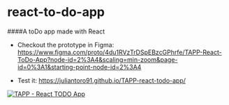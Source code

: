# react-to-do-app
####A toDo app made with React

- Checkout the prototype in Figma: https://www.figma.com/proto/4du1RVzTrDSpEBzcGPhrfe/TAPP-React-ToDo-App?node-id=2%3A4&scaling=min-zoom&page-id=0%3A1&starting-point-node-id=2%3A4

- Test it: https://juliantoro91.github.io/TAPP-react-todo-app/

[![TAPP - React TODO App](https://testappjue.web.app/PlatziImg/TAPP-React-Todo-App-2.gif "TAPP - React TODO App")](https://testappjue.web.app/PlatziImg/TAPP-React-Todo-App-2.gif "TAPP - React TODO App")
